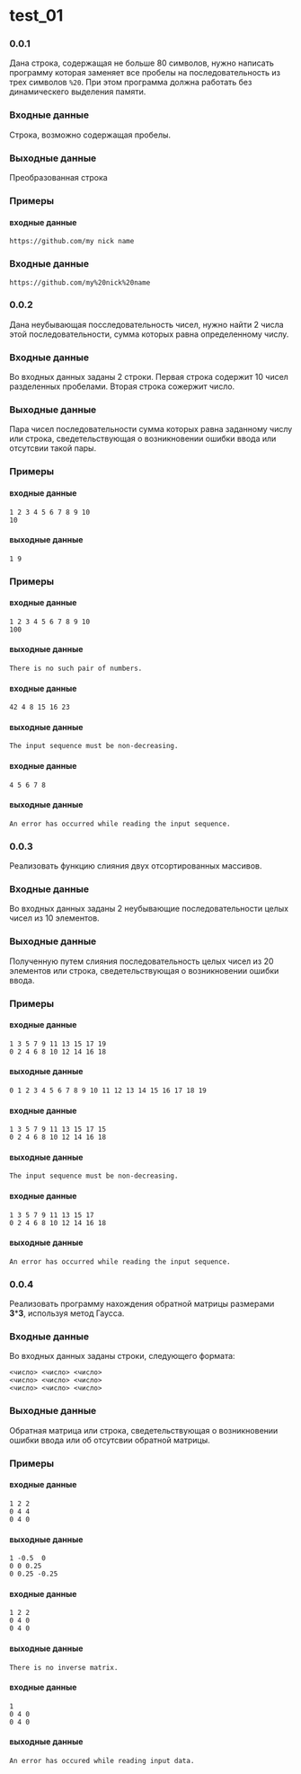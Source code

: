 # test_01

### 0.0.1
Дана строка, содержащая не больше 80 символов, нужно написать программу которая заменяет все пробелы на последовательность из трех символов `%20`. При этом программа должна работать без динамическего выделения памяти.
### Входные данные
Строка, возможно содержащая пробелы.

### Выходные данные
Преобразованная строка

### Примеры
#### входные данные
```
https://github.com/my nick name
```
### Входные данные
```
https://github.com/my%20nick%20name
```

### 0.0.2
Дана неубывающая посследовательность чисел, нужно найти 2 числа этой последовательности, сумма которых равна определенному числу.
### Входные данные
Во входных данных заданы 2 строки. Первая строка содержит 10 чисел разделенных пробелами. Вторая строка сожержит число.

### Выходные данные
Пара чисел последовательности сумма которых равна заданному числу или строка, сведетельствующая о возникновении ошибки ввода или отсутсвии такой пары.

### Примеры
#### входные данные
```
1 2 3 4 5 6 7 8 9 10
10
```
#### выходные данные
```
1 9
```
### Примеры
#### входные данные
```
1 2 3 4 5 6 7 8 9 10
100
```
#### выходные данные
```
There is no such pair of numbers.
```
#### входные данные
```
42 4 8 15 16 23
```
#### выходные данные
```
The input sequence must be non-decreasing.
```
#### входные данные
```
4 5 6 7 8
```
#### выходные данные
```
An error has occurred while reading the input sequence.
```

### 0.0.3
Реализовать функцию слияния двух отсортированных массивов.
### Входные данные
Во входных данных заданы 2 неубывающие последовательности целых чисел из 10 элементов.

### Выходные данные
Полученную путем слияния последовательность целых чисел из 20 элементов или строка, сведетельствующая о возникновении ошибки ввода.

### Примеры
#### входные данные
```
1 3 5 7 9 11 13 15 17 19
0 2 4 6 8 10 12 14 16 18
```
#### выходные данные
```
0 1 2 3 4 5 6 7 8 9 10 11 12 13 14 15 16 17 18 19
```
#### входные данные
```
1 3 5 7 9 11 13 15 17 15
0 2 4 6 8 10 12 14 16 18
```
#### выходные данные
```
The input sequence must be non-decreasing.
```
#### входные данные
```
1 3 5 7 9 11 13 15 17
0 2 4 6 8 10 12 14 16 18
```
#### выходные данные
```
An error has occurred while reading the input sequence.
```
### 0.0.4
Реализовать программу нахождения обратной матрицы размерами **3*****3**, используя метод Гаусса.
### Входные данные
Во входных данных заданы строки, следующего формата:
```
<число> <число> <число>
<число> <число> <число>
<число> <число> <число>
```
### Выходные данные
Обратная матрица или строка, сведетельствующая о возникновении ошибки ввода или об отсутсвии обратной матрицы.

### Примеры
#### входные данные
```
1 2 2
0 4 4
0 4 0
```
#### выходные данные
```
1 -0.5  0
0 0 0.25
0 0.25 -0.25
```
#### входные данные
```
1 2 2
0 4 0
0 4 0
```
#### выходные данные
```
There is no inverse matrix.
```
#### входные данные
```
1
0 4 0
0 4 0
```
#### выходные данные
```
An error has occured while reading input data.
```
